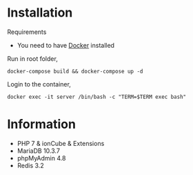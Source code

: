 # Installation
Requirements
- You need to have [Docker](https://docs.docker.com/engine/installation/) installed

Run in root folder,
~~~~
docker-compose build && docker-compose up -d
~~~~

Login to the container,
~~~~
docker exec -it server /bin/bash -c "TERM=$TERM exec bash"
~~~~

# Information

- PHP 7 & ionCube & Extensions
- MariaDB 10.3.7
- phpMyAdmin 4.8
- Redis 3.2
